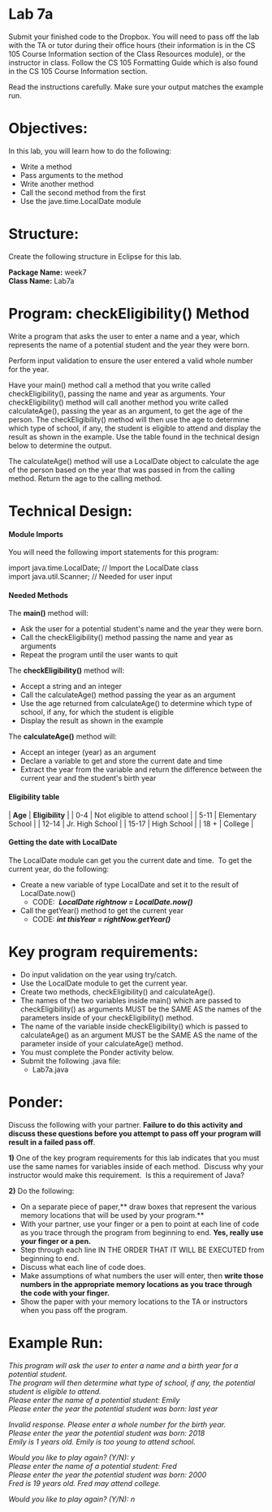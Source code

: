 Lab 7a
======

Submit your finished code to the Dropbox. You will need to pass off the lab with the TA or tutor during their office hours (their information is in the CS 105 Course Information section of the Class Resources module), or the instructor in class. Follow the CS 105 
Formatting Guide which is also found in the CS 105 Course Information section.

Read the instructions carefully. Make sure your output matches the example run.

Objectives:
===========

In this lab, you will learn how to do the following:

-   Write a method
-   Pass arguments to the method
-   Write another method
-   Call the second method from the first
-   Use the jave.time.LocalDate module

Structure:
==========

Create the following structure in Eclipse for this lab.

**Package Name:** week7\
**Class Name:** Lab7a

Program: checkEligibility() Method
==================================

Write a program that asks the user to enter a name and a year, which represents the name of a potential student and the year they were born.

Perform input validation to ensure the user entered a valid whole number for the year.

Have your main() method call a method that you write called checkEligibility(), passing the name and year as arguments. Your checkEligibility() method will call another method you write called calculateAge(), passing the year as an argument, to get the age of the 
person. The checkEligibility() method will then use the age to determine which type of school, if any, the student is eligible to attend and display the result as shown in the example. Use the table found in the technical design below to determine the output.

The calculateAge() method will use a LocalDate object to calculate the age of the person based on the year that was passed in from the calling method. Return the age to the calling method.

Technical Design:
=================

#### **Module Imports**

You will need the following import statements for this program:

import java.time.LocalDate; // Import the LocalDate class\
import java.util.Scanner; // Needed for user input

#### **Needed Methods**

The **main()** method will:

-   Ask the user for a potential student's name and the year they were born.
-   Call the checkEligibility() method passing the name and year as arguments
-   Repeat the program until the user wants to quit

The **checkEligibility()** method will:

-   Accept a string and an integer
-   Call the calculateAge() method passing the year as an argument
-   Use the age returned from calculateAge() to determine which type of school, if any, for which the student is eligible
-   Display the result as shown in the example

The **calculateAge()** method will:

-   Accept an integer (year) as an argument
-   Declare a variable to get and store the current date and time
-   Extract the year from the variable and return the difference between the current year and the student's birth year

#### **Eligibility table**

| **Age** | **Eligibility**               |
| 0-4     | Not eligible to attend school |
| 5-11    | Elementary School             |
| 12-14   | Jr. High School               |
| 15-17   | High School                   |
| 18 +    | College                       |

#### **Getting the date with LocalDate**

The LocalDate module can get you the current date and time.  To get the current year, do the following:

-   Create a new variable of type LocalDate and set it to the result of LocalDate.now()
    -   CODE:  ***LocalDate rightnow = LocalDate.now()***
-   Call the getYear() method to get the current year
    -   CODE: ***int thisYear = rightNow.getYear()***

Key program requirements:
=========================

-   Do input validation on the year using try/catch.
-   Use the LocalDate module to get the current year.
-   Create two methods, checkEligibility() and calculateAge().
-   The names of the two variables inside main() which are passed to checkEligibility() as arguments MUST be the SAME AS the names of the parameters inside of your checkEligibility() method.
-   The name of the variable inside checkEligibility() which is passed to calculateAge() as an argument MUST be the SAME AS the name of the parameter inside of your calculateAge() method.
-   You must complete the Ponder activity below.
-   Submit the following .java file:
    -   Lab7a.java

Ponder:
=======

Discuss the following with your partner. **Failure to do this activity and discuss these questions before you attempt to pass off your program will result in a failed pass off**.

**1)** One of the key program requirements for this lab indicates that you must use the same names for variables inside of each method.  Discuss why your instructor would make this requirement.  Is this a requirement of Java?

**2)** Do the following:

-   On a separate piece of paper,** draw boxes that represent the various memory locations that will be used by your program.**
-   With your partner, use your finger or a pen to point at each line of code as you trace through the program from beginning to end. **Yes, really use your finger or a pen.**
-   Step through each line IN THE ORDER THAT IT WILL BE EXECUTED from beginning to end.
-   Discuss what each line of code does.
-   Make assumptions of what numbers the user will enter, then **write those numbers in the appropriate memory locations as you trace through the code with your finger.**
-   Show the paper with your memory locations to the TA or instructors when you pass off the program.

Example Run:
============

*This program will ask the user to enter a name and a birth year for a potential student.*\
*The program will then determine what type of school, if any, the potential student is eligible to attend.*\
*Please enter the name of a potential student: Emily*\
*Please enter the year the potential student was born: last year*

*Invalid response. Please enter a whole number for the birth year.*\
*Please enter the year the potential student was born: 2018*\
*Emily is 1 years old. Emily is too young to attend school.*

*Would you like to play again? (Y/N): y*\
*Please enter the name of a potential student: Fred*\
*Please enter the year the potential student was born: 2000*\
*Fred is 19 years old. Fred may attend college.*

*Would you like to play again? (Y/N): n*
